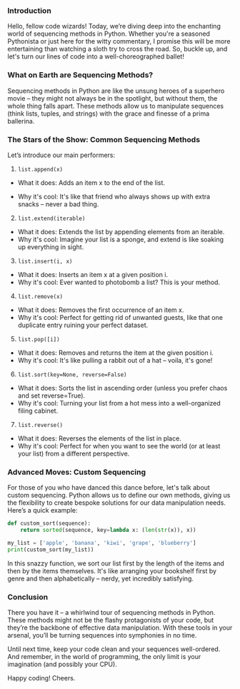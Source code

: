 ### Introduction
Hello, fellow code wizards! Today, we’re diving deep into the enchanting world of sequencing methods in Python. Whether you're a seasoned Pythonista or just here for the witty commentary, I promise this will be more entertaining than watching a sloth try to cross the road. So, buckle up, and let's turn our lines of code into a well-choreographed ballet!

### What on Earth are Sequencing Methods?
Sequencing methods in Python are like the unsung heroes of a superhero movie – they might not always be in the spotlight, but without them, the whole thing falls apart. These methods allow us to manipulate sequences (think lists, tuples, and strings) with the grace and finesse of a prima ballerina.

### The Stars of the Show: Common Sequencing Methods
Let’s introduce our main performers:

1. `list.append(x)`

- What it does: Adds an item x to the end of the list.

- Why it's cool: It's like that friend who always shows up with extra snacks – never a bad thing.

2. `list.extend(iterable)`

- What it does: Extends the list by appending elements from an iterable.
- Why it's cool: Imagine your list is a sponge, and extend is like soaking up everything in sight.

3. `list.insert(i, x)`

- What it does: Inserts an item x at a given position i.
- Why it's cool: Ever wanted to photobomb a list? This is your method.

4. `list.remove(x)`

- What it does: Removes the first occurrence of an item x.
- Why it's cool: Perfect for getting rid of unwanted guests, like that one duplicate entry ruining your perfect dataset.

5. `list.pop([i])`

- What it does: Removes and returns the item at the given position i.
- Why it's cool: It's like pulling a rabbit out of a hat – voila, it's gone!

6. `list.sort(key=None, reverse=False)`

- What it does: Sorts the list in ascending order (unless you prefer chaos and set reverse=True).
- Why it's cool: Turning your list from a hot mess into a well-organized filing cabinet.

7. `list.reverse()`

- What it does: Reverses the elements of the list in place.
- Why it's cool: Perfect for when you want to see the world (or at least your list) from a different perspective.

### Advanced Moves: Custom Sequencing
For those of you who have danced this dance before, let's talk about custom sequencing. Python allows us to define our own methods, giving us the flexibility to create bespoke solutions for our data manipulation needs. Here’s a quick example:

``` python
def custom_sort(sequence):
    return sorted(sequence, key=lambda x: (len(str(x)), x))

my_list = ['apple', 'banana', 'kiwi', 'grape', 'blueberry']
print(custom_sort(my_list))
```
In this snazzy function, we sort our list first by the length of the items and then by the items themselves. It's like arranging your bookshelf first by genre and then alphabetically – nerdy, yet incredibly satisfying.

### Conclusion
There you have it – a whirlwind tour of sequencing methods in Python. These methods might not be the flashy protagonists of your code, but they’re the backbone of effective data manipulation. With these tools in your arsenal, you’ll be turning sequences into symphonies in no time.

Until next time, keep your code clean and your sequences well-ordered. And remember, in the world of programming, the only limit is your imagination (and possibly your CPU).

Happy coding! Cheers.
